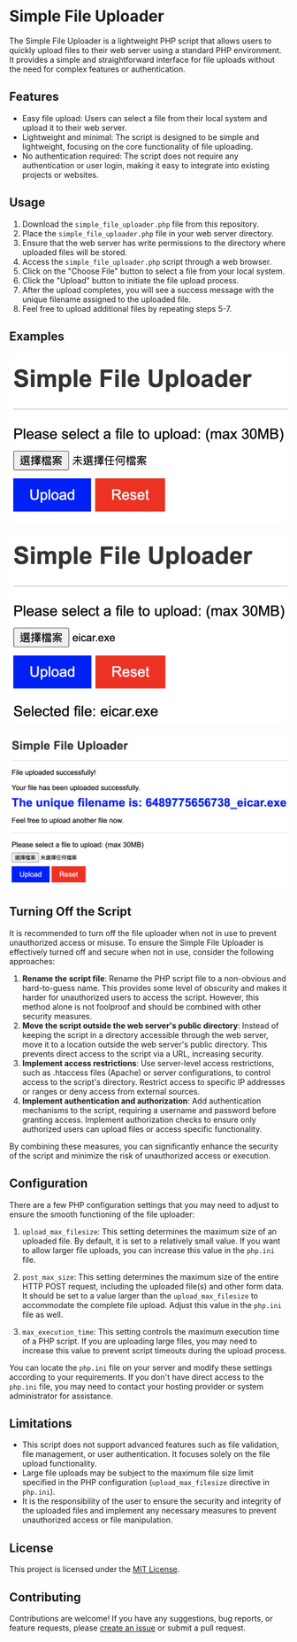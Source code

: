 # Simple File Uploader

The Simple File Uploader is a lightweight PHP script that allows users to quickly upload files to their web server using a standard PHP environment. It provides a simple and straightforward interface for file uploads without the need for complex features or authentication.

## Features

- Easy file upload: Users can select a file from their local system and upload it to their web server.
- Lightweight and minimal: The script is designed to be simple and lightweight, focusing on the core functionality of file uploading.
- No authentication required: The script does not require any authentication or user login, making it easy to integrate into existing projects or websites.

## Usage

1. Download the `simple_file_uploader.php` file from this repository.
2. Place the `simple_file_uploader.php` file in your web server directory.
3. Ensure that the web server has write permissions to the directory where uploaded files will be stored.
4. Access the `simple_file_uploader.php` script through a web browser.
5. Click on the "Choose File" button to select a file from your local system.
6. Click the "Upload" button to initiate the file upload process.
7. After the upload completes, you will see a success message with the unique filename assigned to the uploaded file.
8. Feel free to upload additional files by repeating steps 5-7.

## Examples
![image](https://github.com/ilovewingchun/simple-file-uploader/blob/main/%E6%88%AA%E5%9C%96%202023-06-14%20%E4%B8%8B%E5%8D%884.15.43.png)

![image](https://github.com/ilovewingchun/simple-file-uploader/blob/main/%E6%88%AA%E5%9C%96%202023-06-14%20%E4%B8%8B%E5%8D%884.16.20.png)

![image](https://github.com/ilovewingchun/simple-file-uploader/blob/main/%E6%88%AA%E5%9C%96%202023-06-14%20%E4%B8%8B%E5%8D%884.16.29.png)



## Turning Off the Script

It is recommended to turn off the file uploader when not in use to prevent unauthorized access or misuse.
To ensure the Simple File Uploader is effectively turned off and secure when not in use, consider the following approaches:

1. **Rename the script file**: Rename the PHP script file to a non-obvious and hard-to-guess name. This provides some level of obscurity and makes it harder for unauthorized users to access the script. However, this method alone is not foolproof and should be combined with other security measures.
2. **Move the script outside the web server's public directory**: Instead of keeping the script in a directory accessible through the web server, move it to a location outside the web server's public directory. This prevents direct access to the script via a URL, increasing security.
3. **Implement access restrictions**: Use server-level access restrictions, such as .htaccess files (Apache) or server configurations, to control access to the script's directory. Restrict access to specific IP addresses or ranges or deny access from external sources.
4. **Implement authentication and authorization**: Add authentication mechanisms to the script, requiring a username and password before granting access. Implement authorization checks to ensure only authorized users can upload files or access specific functionality.

By combining these measures, you can significantly enhance the security of the script and minimize the risk of unauthorized access or execution.


## Configuration

There are a few PHP configuration settings that you may need to adjust to ensure the smooth functioning of the file uploader:

1. `upload_max_filesize`: This setting determines the maximum size of an uploaded file. By default, it is set to a relatively small value. If you want to allow larger file uploads, you can increase this value in the `php.ini` file.

2. `post_max_size`: This setting determines the maximum size of the entire HTTP POST request, including the uploaded file(s) and other form data. It should be set to a value larger than the `upload_max_filesize` to accommodate the complete file upload. Adjust this value in the `php.ini` file as well.

3. `max_execution_time`: This setting controls the maximum execution time of a PHP script. If you are uploading large files, you may need to increase this value to prevent script timeouts during the upload process.

You can locate the `php.ini` file on your server and modify these settings according to your requirements. If you don't have direct access to the `php.ini` file, you may need to contact your hosting provider or system administrator for assistance.

## Limitations

- This script does not support advanced features such as file validation, file management, or user authentication. It focuses solely on the file upload functionality.
- Large file uploads may be subject to the maximum file size limit specified in the PHP configuration (`upload_max_filesize` directive in `php.ini`).
- It is the responsibility of the user to ensure the security and integrity of the uploaded files and implement any necessary measures to prevent unauthorized access or file manipulation.

## License

This project is licensed under the [MIT License](LICENSE).

## Contributing

Contributions are welcome! If you have any suggestions, bug reports, or feature requests, please [create an issue](https://github.com/your-username/simple-file-uploader-php/issues) or submit a pull request.
